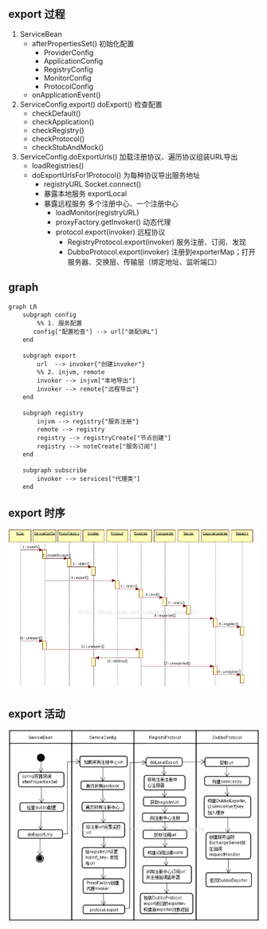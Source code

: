 ## export 过程
1. ServiceBean
    * afterPropertiesSet() 初始化配置
        - ProviderConfig
        - ApplicationConfig
        - RegistryConfig
        - MonitorConfig
        - ProtocolConfig
    * onApplicationEvent()
2. ServiceConfig.export() doExport() 检查配置
    * checkDefault() 
    * checkApplication() 
    * checkRegistry() 
    * checkProtocol() 
    * checkStubAndMock()
3. ServiceConfig.doExportUrls() 加载注册协议、遍历协议组装URL导出
    * loadRegistries()
    * doExportUrlsFor1Protocol() 为每种协议导出服务地址
        - registryURL Socket.connect()
        - 暴露本地服务 exportLocal
        - 暴露远程服务 多个注册中心、一个注册中心
            + loadMonitor(registryURL)
            + proxyFactory.getInvoker() 动态代理
            + protocol.export(invoker)  远程协议
                * RegistryProtocol.export(invoker) 服务注册、订阅、发现
                * DubboProtocol.export(invoker) 注册到exporterMap；打开服务器、交换层、传输层（绑定地址、监听端口）

## graph
```mermaid
graph LR
    subgraph config
        %% 1. 服务配置
       config["配置检查"] --> url["装配URL"]
    end

    subgraph export
        url  --> invoker{"创建invoker"}
        %% 2. injvm, remote
        invoker --> injvm["本地导出"]
        invoker --> remote{"远程导出"}
    end

    subgraph registry
        injvm --> registry{"服务注册"}
        remote --> registry
        registry --> registryCreate["节点创建"]
        registry --> noteCreate["服务订阅"]
    end

    subgraph subscribe
        invoker --> services["代理类"]
    end
```

## export 时序
![export](../../img/dubbo-service-export-sequence.png)

## export 活动
![export](../../img/dubbo-service-export-activity.png)